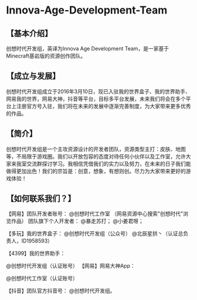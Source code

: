 # Innova-Age-Development-Team
## 【基本介绍】  

创想时代开发组，英译为Innova Age Development Team，是一家基于Minecraft基岩版的资源创作团队。  

## 【成立与发展】  

创想时代开发组成立于2016年3月10日，现已入驻我的世界盒子、我的世界助手、网易我的世界，网易大神，抖音等平台，目标多平台发展，未来我们将会在多个平台上注册官方号入驻，我们将在未来的发展中逐渐完善制度，为大家带来更多优秀的作品。  

## 【简介】  

创想时代开发组是一个主攻资源设计的开发者团队，资源类型主打：皮肤、地图等，不局限于游戏圈。我们以开放包容的态度对待任何小伙伴以及工作室，允许大家来我室交流群探讨学习。我相信凭借我们的实力以及努力，在未来的日子我们能做得更加出色！我们的宗旨是：创意，想象，有想则创。尽力为大家带来更好的游戏体验！  

## 【如何联系我们？】  

【网易】团队开发者账号：
@创想时代工作室
（网易资源中心搜索"创想时代"浏览作品）
团队旗下个人开发者：
@暴走苏打；
@小姜君呀；
  
【多玩】我的世界盒子：
@创想时代开发组（公众号）
@北辰星拱丶（认证总负责人，ID1958593）  

【4399】我的世界助手：  

@创想时代开发组（认证账号）
【网易】网易大神App：  

@创想时代工作室（认证账号）  

【抖音】团队官方抖音号：
@创想时代开发组。
